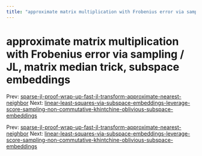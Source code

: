 ```yaml
---
title: "approximate matrix multiplication with Frobenius error via sampling / JL, matrix median trick, subspace embeddings"
---
```


# approximate matrix multiplication with Frobenius error via sampling / JL, matrix median trick, subspace embeddings

Prev: [sparse-jl-proof-wrap-up-fast-jl-transform-approximate-nearest-neighbor](sparse-jl-proof-wrap-up-fast-jl-transform-approximate-nearest-neighbor.md)
Next: [linear-least-squares-via-subspace-embeddings-leverage-score-sampling-non-commutative-khintchine-oblivious-subspace-embeddings](linear-least-squares-via-subspace-embeddings-leverage-score-sampling-non-commutative-khintchine-oblivious-subspace-embeddings.md)

Prev: [sparse-jl-proof-wrap-up-fast-jl-transform-approximate-nearest-neighbor](sparse-jl-proof-wrap-up-fast-jl-transform-approximate-nearest-neighbor.md)
Next: [linear-least-squares-via-subspace-embeddings-leverage-score-sampling-non-commutative-khintchine-oblivious-subspace-embeddings](linear-least-squares-via-subspace-embeddings-leverage-score-sampling-non-commutative-khintchine-oblivious-subspace-embeddings.md)
